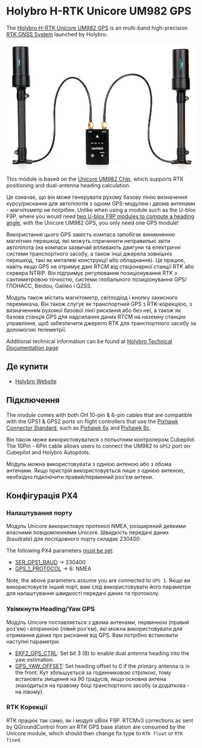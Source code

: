# Holybro H-RTK Unicore UM982 GPS

The [Holybro H-RTK Unicore UM982 GPS](https://holybro.com/products/h-rtk-um982) is an multi-band high-precision [RTK GNSS System](../gps_compass/rtk_gps.md) launched by Holybro.

![HB-pmw3901-1](../../assets/hardware/gps/holybro-unicore-um982/holybro-unicore-um982-1.jpg)

This module is based on the [Unicore UM982 Chip](https://en.unicorecomm.com/products/detail/24), which supports RTK positioning and dual-antenna heading calculation.

Це означає, що він може генерувати рухому базову лінію визначення курсу/рискання для автопілотів з одним GPS-модулем і двома антенами - магнітометр не потрібен.
Unlike when using a module such as the U-blox F9P, where you would need [two U-blox F9P modules to compute a heading angle](../gps_compass/u-blox_f9p_heading.md), with the Unicore UM982 GPS, you only need one GPS module!

Використання цього GPS замість компаса запобігає виникненню магнітних перешкод, які можуть спричинити неправильні звіти автопілота (на компаси зазвичай впливають двигуни та електричні системи транспортного засобу, а також інші джерела зовнішніх перешкод, такі як металеві конструкції або обладнання).
Це працює, навіть якщо GPS не отримує дані RTCM від стаціонарної станції RTK або сервера NTRIP.
Він підтримує регулювання позиціонування RTK з сантиметровою точністю, системи глобального позиціонування GPS/ГЛОНАСС, Beidou, Galileo і QZSS.

Модуль також містить магнітометр, світлодіод і кнопку захисного перемикача.
Він також слугує як транспортний GPS з RTK-корекцією, з визначенням рухомої базової лінії рискання або без неї, а також як базова станція GPS для надсилання даних RTCM на наземну станцію управління, щоб забезпечити джерело RTK для транспортного засобу за допомогою телеметрії.

Additional technical information can be found at [Holybro Technical Documentation page](https://docs.holybro.com/gps-and-rtk-system/h-rtk-unicore-um982)

## Де купити

- [Holybro Website](https://holybro.com/products/h-rtk-um982)

## Підключення

The module comes with both GH 10-pin & 6-pin cables that are compatible with the GPS1 & GPS2 ports on flight controllers that use the [Pixhawk Connector Standard](https://github.com/pixhawk/Pixhawk-Standards/blob/master/DS-009%20Pixhawk%20Connector%20Standard.pdf), such as [Pixhawk 6x](../flight_controller/pixhawk6x.md) and [Pixhawk 6c](../flight_controller/pixhawk6c.md).

Він також може використовуватися з польотним контролером Cubepilot.
The 10Pin - 6Pin cable allows users to connect the UM982 to `GPS2` port on Cubepilot and Holybro Autopilots.

Модуль можна використовувати з однією антеною або з обома антенами.
Якщо пристрій використовується лише з однією антеною, необхідно підключити правий/первинний роз'єм антени.

## Конфігурація PX4

### Налаштування порту

Модуль Unicore використовує протокол NMEA, розширений деякими власними повідомленнями Unicore.
Швидкість передачі даних (baudrate) для послідовного порту складає 230400.

The following PX4 parameters [must be set](../advanced_config/parameters.md):

- [SER_GPS1_BAUD](../advanced_config/parameter_reference.md#SER_GPS1_BAUD) -> 230400
- [GPS_1_PROTOCOL](../advanced_config/parameter_reference.md#GPS_1_PROTOCOL) -> 6: NMEA

Note, the above parameters assume you are connected to `GPS 1`.
Якщо ви використовуєте інший порт, вам слід використовувати його параметри для налаштування швидкості передачі даних та протоколу.

### Увімкнути Heading/Yaw GPS

Модуль Unicore поставляється з двома антенами, первинною (правий роз'єм) і вторинною (лівий роз'єм), які можна використовувати для отримання даних про рискання від GPS.
Вам потрібно встановити наступні параметри:

- [EKF2_GPS_CTRL](../advanced_config/parameter_reference.md#EKF2_GPS_CTRL): Set bit 3 (8) to enable dual antenna heading into the yaw estimation.
- [GPS_YAW_OFFSET](../advanced_config/parameter_reference.md#GPS_YAW_OFFSET): Set heading offset to 0 if the primary antenna is in the front.
  Кут збільшується за годинниковою стрілкою, тому встановіть зміщення на 90 градусів, якщо основна антена знаходиться на правому боці транспортного засобу (а додаткова - на лівому).

### RTK Корекції

RTK працює так само, як і модулі uBlox F9P.
RTCMv3 corrections as sent by QGroundControl from an RTK GPS base station are consumed by the Unicore module, which should then change fix type to `RTK float` or `RTK fixed`.
